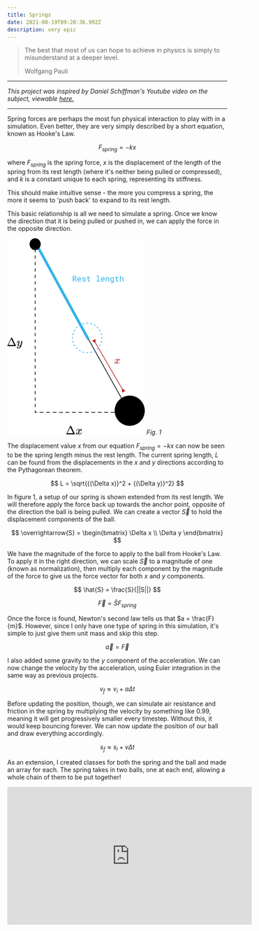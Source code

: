 ```yaml
---
title: Springs
date: 2021-08-19T09:28:36.992Z
description: very epic
---
```


> The best that most of us can hope to achieve in physics is simply to misunderstand at a deeper level.
> 
> <footer>Wolfgang Pauli</footer>

---

<i>This project was inspired by Daniel Schiffman's Youtube video on the subject, viewable [here.](https://youtu.be/Rr-5HiXquhw)</i>

---

Spring forces are perhaps the most fun physical interaction to play with in a simulation. Even better, they are very simply described by a short equation, known as Hooke's Law.

$$
F_{spring} = -kx
$$

where $F_{spring}$ is the spring force, $x$ is the displacement of the length of the spring from its rest length (where it's neither being pulled or compressed), and $k$ is a constant unique to each spring, representing its stiffness.

This should make intuitive sense - the more you compress a spring, the more it seems to 'push back' to expand to its rest length.

This basic relationship is all we need to simulate a spring. Once we know the direction that it is being pulled or pushed in, we can apply the force in the opposite direction.

![image](fig1.png)
*Fig. 1*

The displacement value $x$ from our equation $F_{spring} = -kx$ can now be seen to be the spring length minus the rest length. The current spring length, $L$ can be found from the displacements in the $x$ and $y$ directions according to the Pythagorean theorem.

$$
L = \sqrt{{(\Delta x)}^2 + {(\Delta y)}^2}
$$

In figure 1, a setup of our spring is shown extended from its rest length. We will therefore apply the force back up towards the anchor point, opposite of the direction the ball is being pulled. We can create a vector $\overrightarrow{S}$ to hold the displacement components of the ball.

$$
\overrightarrow{S} = 
\begin{bmatrix}
\Delta x \\
\Delta y
\end{bmatrix}
$$

We have the magnitude of the force to apply to the ball from Hooke's Law. To apply it in the right direction, we can scale $\overrightarrow{S}$ to a magnitude of one (known as normalization), then multiply each component by the magnitude of the force to give us the force vector for both $x$ and $y$ components.

$$
\hat{S} = \frac{S}{||S||}
$$

$$
\overrightarrow{F} = \hat{S} F_{spring}
$$

Once the force is found, Newton's second law tells us that $a = \frac{F}{m}$. However, since I only have one type of spring in this simulation, it's simple to just give them unit mass and skip this step.

$$
\overrightarrow{a} = \overrightarrow{F}
$$

I also added some gravity to the $y$ component of the acceleration. We can now change the velocity by the acceleration, using Euler integration in the same way as previous projects.

$$
v_f \approx v_i + a\Delta t
$$

Before updating the position, though, we can simulate air resistance and friction in the spring by multiplying the velocity by something like $0.99$, meaning it will get progressively smaller every timestep. Without this, it would keep bouncing forever. We can now update the position of our ball and draw everything accordingly.

$$
s_f \approx s_i + v\Delta t
$$

As an extension, I created classes for both the spring and the ball and made an array for each. The spring takes in two balls, one at each end, allowing a whole chain of them to be put together!

<iframe width="560" height="315" src="https://www.youtube.com/embed/ZeEXictaAso" title="YouTube video player" frameborder="0" allow="accelerometer; autoplay; clipboard-write; encrypted-media; gyroscope; picture-in-picture" allowfullscreen></iframe>